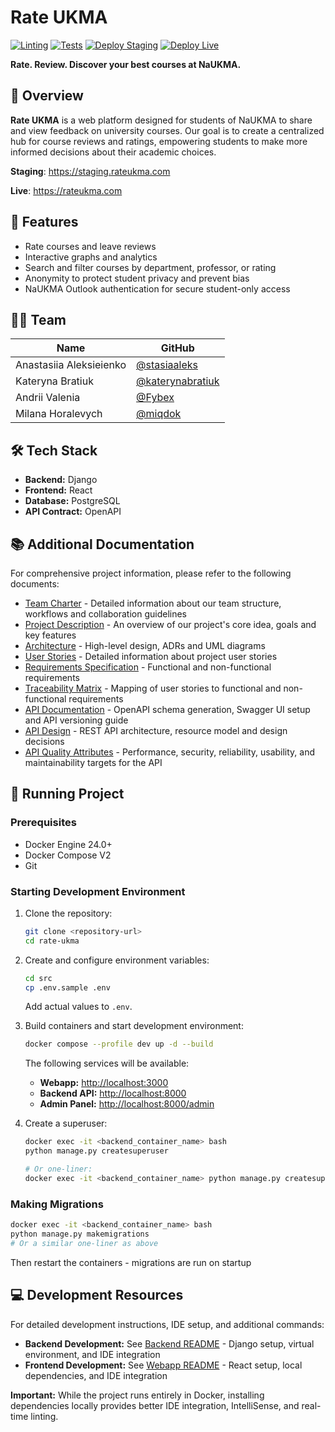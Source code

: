 # Rate UKMA

[![Linting](https://github.com/ukma-cs-ssdm-2025/rate-ukma/actions/workflows/linting.yml/badge.svg)](https://github.com/ukma-cs-ssdm-2025/rate-ukma/actions/workflows/linting.yml)
[![Tests](https://github.com/ukma-cs-ssdm-2025/rate-ukma/actions/workflows/test.yml/badge.svg)](https://github.com/ukma-cs-ssdm-2025/rate-ukma/actions/workflows/test.yml)
[![Deploy Staging](https://github.com/ukma-cs-ssdm-2025/rate-ukma/actions/workflows/deploy.yml/badge.svg)](https://github.com/ukma-cs-ssdm-2025/rate-ukma/actions/workflows/deploy-staging.yml)
[![Deploy Live](https://github.com/ukma-cs-ssdm-2025/rate-ukma/actions/workflows/deploy.yml/badge.svg)](https://github.com/ukma-cs-ssdm-2025/rate-ukma/actions/workflows/deploy-live.yml)

**Rate. Review. Discover your best courses at NaUKMA.**

## 📌 Overview

**Rate UKMA** is a web platform designed for students of NaUKMA to share and view feedback on university courses. Our goal is to create a centralized hub for course reviews and ratings, empowering students to make more informed decisions about their academic choices.

**Staging**: <https://staging.rateukma.com>

**Live**: <https://rateukma.com>

## 🧩 Features

- Rate courses and leave reviews
- Interactive graphs and analytics
- Search and filter courses by department, professor, or rating
- Anonymity to protect student privacy and prevent bias
- NaUKMA Outlook authentication for secure student-only access

## 🧑‍💻 Team

| Name                    | GitHub                                                 |
| ----------------------- | ------------------------------------------------------ |
| Anastasiia Aleksieienko | [@stasiaaleks](https://github.com/stasiaaleks)         |
| Kateryna Bratiuk        | [@katerynabratiuk](https://github.com/katerynabratiuk) |
| Andrii Valenia          | [@Fybex](https://github.com/Fybex)                     |
| Milana Horalevych       | [@miqdok](https://github.com/miqdok)                   |

## 🛠️ Tech Stack

- **Backend:** Django
- **Frontend:** React
- **Database:** PostgreSQL
- **API Contract:** OpenAPI

## 📚 Additional Documentation

For comprehensive project information, please refer to the following documents:

- [Team Charter](TeamCharter.md) - Detailed information about our team structure, workflows and collaboration guidelines
- [Project Description](Project-Description.md) - An overview of our project's core idea, goals and key features
- [Architecture](docs/architecture/) - High-level design, ADRs and UML diagrams
- [User Stories](docs/requirements/user-stories.md) - Detailed information about project user stories
- [Requirements Specification](docs/requirements/requirements.md) - Functional and non-functional requirements
- [Traceability Matrix](docs/traceability-matrix.md) - Mapping of user stories to functional and non-functional requirements
- [API Documentation](docs/api/api-documentation.md) - OpenAPI schema generation, Swagger UI setup and API versioning guide
- [API Design](docs/api/api-design.md) - REST API architecture, resource model and design decisions
- [API Quality Attributes](docs/api/api-quality-attributes.md) - Performance, security, reliability, usability, and maintainability targets for the API

## 🚀 Running Project

### Prerequisites

- Docker Engine 24.0+
- Docker Compose V2
- Git

### Starting Development Environment

1. Clone the repository:

   ```bash
   git clone <repository-url>
   cd rate-ukma
   ```

2. Create and configure environment variables:

   ```bash
   cd src
   cp .env.sample .env
   ```

   Add actual values to `.env`.

3. Build containers and start development environment:

   ```bash
   docker compose --profile dev up -d --build
   ```

   The following services will be available:

   - **Webapp:** <http://localhost:3000>
   - **Backend API:** <http://localhost:8000>
   - **Admin Panel:** <http://localhost:8000/admin>

4. Create a superuser:

   ```bash
   docker exec -it <backend_container_name> bash
   python manage.py createsuperuser

   # Or one-liner:
   docker exec -it <backend_container_name> python manage.py createsuperuser
   ```

### Making Migrations

```bash
docker exec -it <backend_container_name> bash
python manage.py makemigrations
# Or a similar one-liner as above
```

Then restart the containers - migrations are run on startup

## 💻 Development Resources

For detailed development instructions, IDE setup, and additional commands:

- **Backend Development:** See [Backend README](src/backend/README.md) - Django setup, virtual environment, and IDE integration
- **Frontend Development:** See [Webapp README](src/webapp/README.md) - React setup, local dependencies, and IDE integration

**Important:** While the project runs entirely in Docker, installing dependencies locally provides better IDE integration, IntelliSense, and real-time linting.
